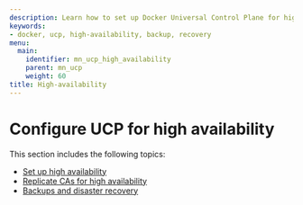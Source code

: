 ```yaml
---
description: Learn how to set up Docker Universal Control Plane for high availability.
keywords:
- docker, ucp, high-availability, backup, recovery
menu:
  main:
    identifier: mn_ucp_high_availability
    parent: mn_ucp
    weight: 60
title: High-availability
---
```



# Configure UCP for high availability

This section includes the following topics:

* [Set up high availability](set-up-high-availability.md)
* [Replicate CAs for high availability](replicate-cas.md)
* [Backups and disaster recovery](backups-and-disaster-recovery.md)
